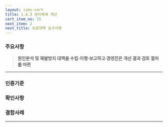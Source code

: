 ```yaml
---
layout: isms-cert
title: 1.4.3 관리체계 개선
cert_item_no: 15
next_item: 2
next_title: 보호대책 요구사항
---
```



### 주요사항  
> **원인분석 및 재발방지 대책을 수립·이행·보고하고 경영진은 개선 결과 검토 절차를 마련**

---  

### 인증기준


### 확인사항


### 결함사례


---

